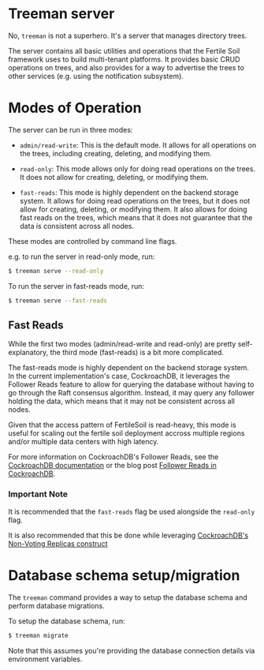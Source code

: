 # Treeman server

No, `treeman` is not a superhero. It's a server that manages directory trees.

The server contains all basic utilities and operations that the Fertile Soil framework
uses to build multi-tenant platforms. It provides basic CRUD operations on trees,
and also provides for a way to advertise the trees to other services (e.g. using
the notification subsystem).

# Modes of Operation

The server can be run in three modes:

- `admin/read-write`: This is the default mode. It allows for all operations on
  the trees, including creating, deleting, and modifying them.

- `read-only`: This mode allows only for doing read operations on the trees. It
  does not allow for creating, deleting, or modifying them.

- `fast-reads`: This mode is highly dependent on the backend storage system. It
  allows for doing read operations on the trees, but it does not allow for
  creating, deleting, or modifying them. It also allows for doing fast reads on
  the trees, which means that it does not guarantee that the data is consistent
  across all nodes.

These modes are controlled by command line flags.

e.g. to run the server in read-only mode, run:

```bash
$ treeman serve --read-only
```

To run the server in fast-reads mode, run:

```bash
$ treeman serve --fast-reads
```

## Fast Reads

While the first two modes (admin/read-write and read-only) are pretty self-explanatory,
the third mode (fast-reads) is a bit more complicated.

The fast-reads mode is highly dependent on the backend storage system. In the current
implementation's case, CockroachDB, it leverages the Follower Reads feature to allow
for querying the database without having to go through the Raft consensus algorithm.
Instead, it may query any follower holding the data, which means that it may not
be consistent across all nodes.

Given that the access pattern of FertileSoil is read-heavy, this mode is useful
for scaling out the fertile soil deployment accross multiple regions and/or
multiple data centers with high latency.

For more information on CockroachDB's Follower Reads, see the [CockroachDB
documentation](https://www.cockroachlabs.com/docs/stable/follower-reads.html) or
the blog post [Follower Reads in CockroachDB](https://www.cockroachlabs.com/blog/follower-reads-stale-data/).

### Important Note

It is recommended that the `fast-reads` flag be used alongside the `read-only` flag.

It is also recommended that this be done while leveraging [CockroachDB's Non-Voting
Replicas construct](https://www.cockroachlabs.com/docs/stable/architecture/replication-layer.html#non-voting-replicas)

# Database schema setup/migration

The `treeman` command provides a way to setup the database schema and perform
database migrations.

To setup the database schema, run:

```bash
$ treeman migrate
```

Note that this assumes you're providing the database connection details via
environment variables.